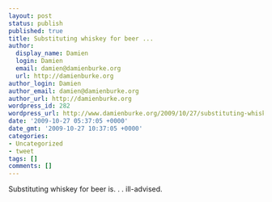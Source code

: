 ```yaml
---
layout: post
status: publish
published: true
title: Substituting whiskey for beer ...
author:
  display_name: Damien
  login: Damien
  email: damien@damienburke.org
  url: http://damienburke.org
author_login: Damien
author_email: damien@damienburke.org
author_url: http://damienburke.org
wordpress_id: 282
wordpress_url: http://www.damienburke.org/2009/10/27/substituting-whiskey-for-beer-2/
date: '2009-10-27 05:37:05 +0000'
date_gmt: '2009-10-27 10:37:05 +0000'
categories:
- Uncategorized
- tweet
tags: []
comments: []
---
```

<p>Substituting whiskey for beer is. . . ill-advised.</p>
